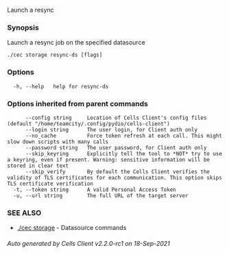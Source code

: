 Launch a resync

### Synopsis

Launch a resync job on the specified datasource

```
./cec storage resync-ds [flags]
```

### Options

```
  -h, --help   help for resync-ds
```

### Options inherited from parent commands

```
      --config string     Location of Cells Client's config files (default "/home/teamcity/.config/pydio/cells-client")
      --login string      The user login, for Client auth only
      --no_cache          Force token refresh at each call. This might slow down scripts with many calls
      --password string   The user password, for Client auth only
      --skip_keyring      Explicitly tell the tool to *NOT* try to use a keyring, even if present. Warning: sensitive information will be stored in clear text
      --skip_verify       By default the Cells Client verifies the validity of TLS certificates for each communication. This option skips TLS certificate verification
  -t, --token string      A valid Personal Access Token
  -u, --url string        The full URL of the target server
```

### SEE ALSO

* [./cec storage](./cec-storage)	 - Datasource commands

###### Auto generated by Cells Client v2.2.0-rc1 on 18-Sep-2021
